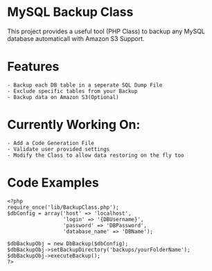 MySQL Backup Class
==================
This project provides a useful tool (PHP Class) to backup any MySQL database automaticall with Amazon S3 Support.

# Features
	- Backup each DB table in a seperate SQL Dump File
	- Exclude specific tables from your Backup
	- Backup data on Amazon S3(Optional)

# Currently Working On:

	- Add a Code Generation File
	- Validate user provided settings
	- Modify the Class to allow data restoring on the fly too

# Code Examples

```
<?php
require_once('lib/BackupClass.php');
$dbConfig = array('host' => 'localhost',
				  'login' => '{DBUsername}',
				  'password' => 'DBPassword',
				  'database_name' => 'DBName');

$dbBackupObj = new DbBackup($dbConfig);
$dbBackupObj->setBackupDirectory('backups/yourFolderName');
$dbBackupObj->executeBackup();
?>
```